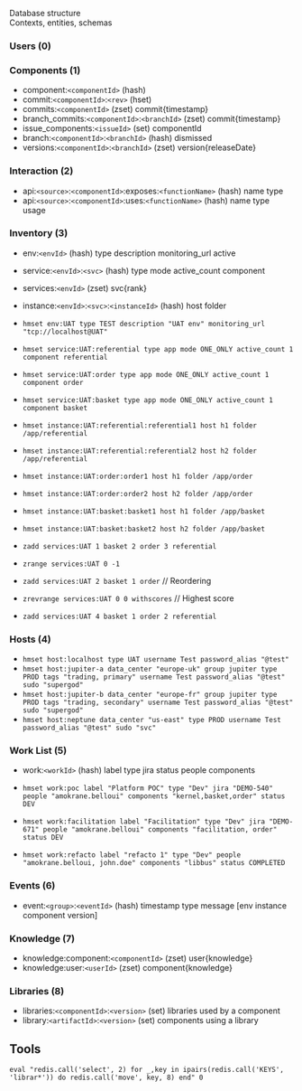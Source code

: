 Database structure    
Contexts, entities, schemas  

### Users (0)

### Components (1)
- component:`<componentId>` (hash)
- commit:`<componentId>`:`<rev>` (hset)
- commits:`<componentId>` (zset) commit{timestamp}
- branch_commits:`<componentId>`:`<branchId>` (zset) commit{timestamp}
- issue_components:`<issueId>` (set) componentId
- branch:`<componentId>`:`<branchId>` (hash) dismissed
- versions:`<componentId>`:`<branchId>` (zset) version{releaseDate}

### Interaction (2)
- api:`<source>`:`<componentId>`:exposes:`<functionName>` (hash) name type
- api:`<source>`:`<componentId>`:uses:`<functionName>` (hash) name type usage

### Inventory (3)
- env:`<envId>` (hash) type description monitoring_url active
- service:`<envId>`:`<svc>` (hash) type mode active_count component
- services:`<envId>` (zset) svc{rank}
- instance:`<envId>`:`<svc>`:`<instanceId>` (hash) host folder


- `hmset env:UAT type TEST description "UAT env" monitoring_url "tcp://localhost@UAT"`
- `hmset service:UAT:referential type app mode ONE_ONLY active_count 1 component referential`
- `hmset service:UAT:order type app mode ONE_ONLY active_count 1 component order`
- `hmset service:UAT:basket type app mode ONE_ONLY active_count 1 component basket`

- `hmset instance:UAT:referential:referential1 host h1 folder /app/referential`
- `hmset instance:UAT:referential:referential2 host h2 folder /app/referential`
- `hmset instance:UAT:order:order1 host h1 folder /app/order`
- `hmset instance:UAT:order:order2 host h2 folder /app/order`
- `hmset instance:UAT:basket:basket1 host h1 folder /app/basket`
- `hmset instance:UAT:basket:basket2 host h2 folder /app/basket`

- `zadd services:UAT 1 basket 2 order 3 referential` 
- `zrange services:UAT 0 -1`
- `zadd services:UAT 2 basket 1 order` // Reordering
- `zrevrange services:UAT 0 0 withscores` // Highest score

- `zadd services:UAT 4 basket 1 order 2 referential` 

### Hosts (4)
- `hmset host:localhost type UAT username Test password_alias "@test"`
- `hmset host:jupiter-a data_center "europe-uk" group jupiter type PROD tags "trading, primary" username Test password_alias "@test" sudo "supergod"`
- `hmset host:jupiter-b data_center "europe-fr" group jupiter type PROD tags "trading, secondary" username Test password_alias "@test" sudo "supergod"`
- `hmset host:neptune data_center "us-east" type PROD username Test password_alias "@test" sudo "svc"`

### Work List (5)
- work:`<workId>` (hash) label type jira status people components


- `hmset work:poc label "Platform POC" type "Dev" jira "DEMO-540" people "amokrane.belloui" components "kernel,basket,order" status DEV`
- `hmset work:facilitation label "Facilitation" type "Dev" jira "DEMO-671" people "amokrane.belloui" components "facilitation, order" status DEV`
- `hmset work:refacto label "refacto 1" type "Dev" people "amokrane.belloui, john.doe" components "libbus" status COMPLETED`

### Events (6)
- event:`<group>`:`<eventId>` (hash) timestamp type message \[env instance component version\]

### Knowledge (7)
- knowledge:component:`<componentId>` (zset) user{knowledge}
- knowledge:user:`<userId>` (zset) component{knowledge}

### Libraries (8) 
 - libraries:`<componentId>`:`<version>` (set) libraries used by a component
 - library:`<artifactId>`:`<version>` (set) components using a library

## Tools

`eval "redis.call('select', 2) for _,key in ipairs(redis.call('KEYS', 'librar*')) do redis.call('move', key, 8) end" 0`
